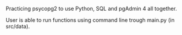 Practicing psycopg2 to use Python, SQL and pgAdmin 4 all together. 

User is able to run  functions using command line trough main.py (in src/data).
